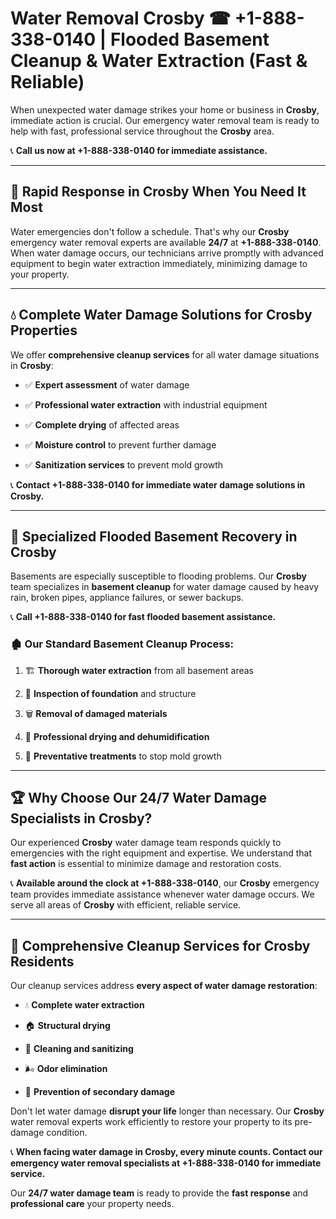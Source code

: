 # Water Removal Crosby ☎ +1-888-338-0140 | Flooded Basement Cleanup & Water Extraction (Fast & Reliable)

When unexpected water damage strikes your home or business in **Crosby**, immediate action is crucial. Our emergency water removal team is ready to help with fast, professional service throughout the **Crosby** area. 

📞 **Call us now at +1-888-338-0140 for immediate assistance.**
---
## 🚀 Rapid Response in Crosby When You Need It Most
Water emergencies don't follow a schedule. That's why our **Crosby** emergency water removal experts are available **24/7** at **+1-888-338-0140**. When water damage occurs, our technicians arrive promptly with advanced equipment to begin water extraction immediately, minimizing damage to your property.
---
## 💧 Complete Water Damage Solutions for Crosby Properties
We offer **comprehensive cleanup services** for all water damage situations in **Crosby**:
- ✅ **Expert assessment** of water damage  
- ✅ **Professional water extraction** with industrial equipment  
- ✅ **Complete drying** of affected areas  
- ✅ **Moisture control** to prevent further damage  
- ✅ **Sanitization services** to prevent mold growth  
📞 **Contact +1-888-338-0140 for immediate water damage solutions in Crosby.**
---
## 🌊 Specialized Flooded Basement Recovery in Crosby
Basements are especially susceptible to flooding problems. Our **Crosby** team specializes in **basement cleanup** for water damage caused by heavy rain, broken pipes, appliance failures, or sewer backups. 
📞 **Call +1-888-338-0140 for fast flooded basement assistance.**
### 🏚️ Our Standard Basement Cleanup Process:
1. 🏗️ **Thorough water extraction** from all basement areas  
2. 🔎 **Inspection of foundation** and structure  
3. 🗑️ **Removal of damaged materials**  
4. 💨 **Professional drying and dehumidification**  
5. 🚫 **Preventative treatments** to stop mold growth  
---
## 🏆 Why Choose Our 24/7 Water Damage Specialists in Crosby?
Our experienced **Crosby** water damage team responds quickly to emergencies with the right equipment and expertise. We understand that **fast action** is essential to minimize damage and restoration costs.
📞 **Available around the clock at +1-888-338-0140**, our **Crosby** emergency team provides immediate assistance whenever water damage occurs. We serve all areas of **Crosby** with efficient, reliable service.
---
## 🧹 Comprehensive Cleanup Services for Crosby Residents
Our cleanup services address **every aspect of water damage restoration**:
- 💧 **Complete water extraction**  
- 🏠 **Structural drying**  
- 🧼 **Cleaning and sanitizing**  
- 🌬️ **Odor elimination**  
- 🚫 **Prevention of secondary damage**  
Don't let water damage **disrupt your life** longer than necessary. Our **Crosby** water removal experts work efficiently to restore your property to its pre-damage condition.
📞 **When facing water damage in Crosby, every minute counts. Contact our emergency water removal specialists at +1-888-338-0140 for immediate service.**
Our **24/7 water damage team** is ready to provide the **fast response** and **professional care** your property needs.
